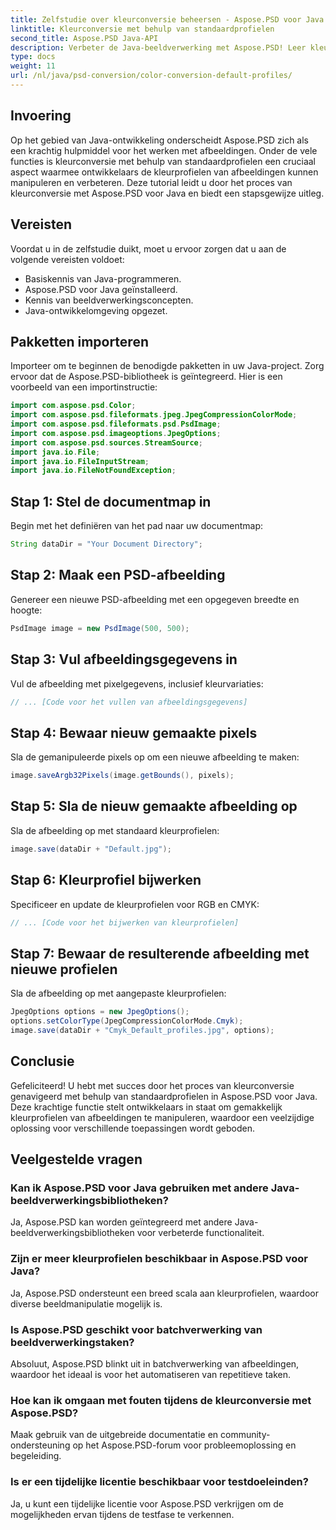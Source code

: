 ```yaml
---
title: Zelfstudie over kleurconversie beheersen - Aspose.PSD voor Java
linktitle: Kleurconversie met behulp van standaardprofielen
second_title: Aspose.PSD Java-API
description: Verbeter de Java-beeldverwerking met Aspose.PSD! Leer kleurconversie met behulp van standaardprofielen voor levendige, aangepaste afbeeldingen. Ontdek nu!
type: docs
weight: 11
url: /nl/java/psd-conversion/color-conversion-default-profiles/
---
```

## Invoering
Op het gebied van Java-ontwikkeling onderscheidt Aspose.PSD zich als een krachtig hulpmiddel voor het werken met afbeeldingen. Onder de vele functies is kleurconversie met behulp van standaardprofielen een cruciaal aspect waarmee ontwikkelaars de kleurprofielen van afbeeldingen kunnen manipuleren en verbeteren. Deze tutorial leidt u door het proces van kleurconversie met Aspose.PSD voor Java en biedt een stapsgewijze uitleg.
## Vereisten
Voordat u in de zelfstudie duikt, moet u ervoor zorgen dat u aan de volgende vereisten voldoet:
- Basiskennis van Java-programmeren.
- Aspose.PSD voor Java geïnstalleerd.
- Kennis van beeldverwerkingsconcepten.
- Java-ontwikkelomgeving opgezet.
## Pakketten importeren
Importeer om te beginnen de benodigde pakketten in uw Java-project. Zorg ervoor dat de Aspose.PSD-bibliotheek is geïntegreerd. Hier is een voorbeeld van een importinstructie:
```java
import com.aspose.psd.Color;
import com.aspose.psd.fileformats.jpeg.JpegCompressionColorMode;
import com.aspose.psd.fileformats.psd.PsdImage;
import com.aspose.psd.imageoptions.JpegOptions;
import com.aspose.psd.sources.StreamSource;
import java.io.File;
import java.io.FileInputStream;
import java.io.FileNotFoundException;
```
## Stap 1: Stel de documentmap in
Begin met het definiëren van het pad naar uw documentmap:
```java
String dataDir = "Your Document Directory";
```
## Stap 2: Maak een PSD-afbeelding
Genereer een nieuwe PSD-afbeelding met een opgegeven breedte en hoogte:
```java
PsdImage image = new PsdImage(500, 500);
```
## Stap 3: Vul afbeeldingsgegevens in
Vul de afbeelding met pixelgegevens, inclusief kleurvariaties:
```java
// ... [Code voor het vullen van afbeeldingsgegevens]
```
## Stap 4: Bewaar nieuw gemaakte pixels
Sla de gemanipuleerde pixels op om een nieuwe afbeelding te maken:
```java
image.saveArgb32Pixels(image.getBounds(), pixels);
```
## Stap 5: Sla de nieuw gemaakte afbeelding op
Sla de afbeelding op met standaard kleurprofielen:
```java
image.save(dataDir + "Default.jpg");
```
## Stap 6: Kleurprofiel bijwerken
Specificeer en update de kleurprofielen voor RGB en CMYK:
```java
// ... [Code voor het bijwerken van kleurprofielen]
```
## Stap 7: Bewaar de resulterende afbeelding met nieuwe profielen
Sla de afbeelding op met aangepaste kleurprofielen:
```java
JpegOptions options = new JpegOptions();
options.setColorType(JpegCompressionColorMode.Cmyk);
image.save(dataDir + "Cmyk_Default_profiles.jpg", options);
```
## Conclusie
Gefeliciteerd! U hebt met succes door het proces van kleurconversie genavigeerd met behulp van standaardprofielen in Aspose.PSD voor Java. Deze krachtige functie stelt ontwikkelaars in staat om gemakkelijk kleurprofielen van afbeeldingen te manipuleren, waardoor een veelzijdige oplossing voor verschillende toepassingen wordt geboden.
## Veelgestelde vragen
### Kan ik Aspose.PSD voor Java gebruiken met andere Java-beeldverwerkingsbibliotheken?
Ja, Aspose.PSD kan worden geïntegreerd met andere Java-beeldverwerkingsbibliotheken voor verbeterde functionaliteit.
### Zijn er meer kleurprofielen beschikbaar in Aspose.PSD voor Java?
Ja, Aspose.PSD ondersteunt een breed scala aan kleurprofielen, waardoor diverse beeldmanipulatie mogelijk is.
### Is Aspose.PSD geschikt voor batchverwerking van beeldverwerkingstaken?
Absoluut, Aspose.PSD blinkt uit in batchverwerking van afbeeldingen, waardoor het ideaal is voor het automatiseren van repetitieve taken.
### Hoe kan ik omgaan met fouten tijdens de kleurconversie met Aspose.PSD?
Maak gebruik van de uitgebreide documentatie en community-ondersteuning op het Aspose.PSD-forum voor probleemoplossing en begeleiding.
### Is er een tijdelijke licentie beschikbaar voor testdoeleinden?
Ja, u kunt een tijdelijke licentie voor Aspose.PSD verkrijgen om de mogelijkheden ervan tijdens de testfase te verkennen.